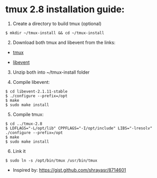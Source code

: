 # tmux 2.8 installation guide:

1. Create a directory to build tmux (optional)

```
$ mkdir ~/tmux-install && cd ~/tmux-install
```

2. Download both tmux and libevent from the links:

* [tmux](https://github-production-release-asset-2e65be.s3.amazonaws.com/36836475/5a094980-d243-11e8-86af-e58f1d50f593?X-Amz-Algorithm=AWS4-HMAC-SHA256&X-Amz-Credential=AKIAIWNJYAX4CSVEH53A%2F20190828%2Fus-east-1%2Fs3%2Faws4_request&X-Amz-Date=20190828T202042Z&X-Amz-Expires=300&X-Amz-Signature=d748b34db01d85)

* [libevent](https://github-production-release-asset-2e65be.s3.amazonaws.com/1856976/a82fc680-b4be-11e9-9ff0-6f5e259454e8?X-Amz-Algorithm=AWS4-HMAC-SHA256&X-Amz-Credential=AKIAIWNJYAX4CSVEH53A%2F20190828%2Fus-east-1%2Fs3%2Faws4_request&X-Amz-Date=20190828T202110Z&X-Amz-Expires=300&X-Amz-Signature=d906d130763f03a)

3. Unzip both into ~/tmux-install folder

4. Compile libevent:
```
$ cd libevent-2.1.11-stable
$ ./configure --prefix=/opt
$ make
$ sudo make install
```
5. Compile tmux:
```
$ cd ../tmux-2.8
$ LDFLAGS="-L/opt/lib" CPPFLAGS="-I/opt/include" LIBS="-lresolv" ./configure --prefix=/opt
$ make
$ sudo make install
```

6. Link it
```
$ sudo ln -s /opt/bin/tmux /usr/bin/tmux
```

* Inspired by:
https://gist.github.com/shrayasr/8714601
